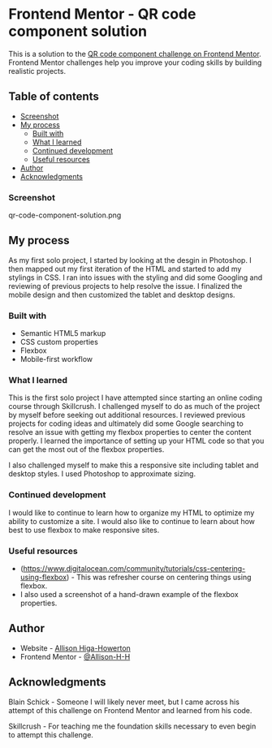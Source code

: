 # Frontend Mentor - QR code component solution

This is a solution to the [QR code component challenge on Frontend Mentor](https://www.frontendmentor.io/challenges/qr-code-component-iux_sIO_H). Frontend Mentor challenges help you improve your coding skills by building realistic projects. 

## Table of contents
  - [Screenshot](#screenshot)
- [My process](#my-process)
  - [Built with](#built-with)
  - [What I learned](#what-i-learned)
  - [Continued development](#continued-development)
  - [Useful resources](#useful-resources)
- [Author](#author)
- [Acknowledgments](#acknowledgments)


### Screenshot

qr-code-component-solution.png
## My process

As my first solo project, I started by looking at the desgin in Photoshop.  I then mapped out my first iteration of the HTML and started to add my stylings in CSS.  I ran into issues with the styling and did some Googling and reviewing of previous projects to help resolve the issue.  I finalized the mobile design and then customized the tablet and desktop designs. 

### Built with

- Semantic HTML5 markup
- CSS custom properties
- Flexbox
- Mobile-first workflow

### What I learned

This is the first solo project I have attempted since starting an online coding course through Skillcrush.  I challenged myself to do as much of the project by myself before seeking out additional resources.  I reviewed previous projects for coding ideas and ultimately did some Google searching to resolve an issue with getting my flexbox properties to center the content properly.  I learned the importance of setting up your HTML code so that you can get the most out of the flexbox properties.

I also challenged myself to make this a responsive site including tablet and desktop styles.  I used Photoshop to approximate sizing.


### Continued development

I would like to continue to learn how to organize my HTML to optimize my ability to customize a site.  I would also like to continue to learn about how best to use flexbox to make responsive sites.

### Useful resources

- (https://www.digitalocean.com/community/tutorials/css-centering-using-flexbox) - This was refresher course on centering things using flexbox.
- I also used a screenshot of a hand-drawn example of the flexbox properties.

## Author

- Website - [Allison Higa-Howerton](https://www.allisonhiga.com)
- Frontend Mentor - [@Allison-H-H](https://www.frontendmentor.io/profile/Allison-H-H)

## Acknowledgments

Blain Schick - Someone I will likely never meet, but I came across his attempt of this challenge on Frontend Mentor and learned from his code.

Skillcrush - For teaching me the foundation skills necessary to even begin to attempt this challenge.

